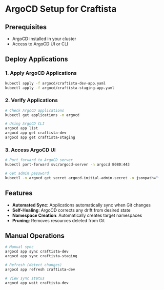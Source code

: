# ArgoCD Setup for Craftista

## Prerequisites
- ArgoCD installed in your cluster
- Access to ArgoCD UI or CLI

## Deploy Applications

### 1. Apply ArgoCD Applications
```bash
kubectl apply -f argocd/craftista-dev-app.yaml
kubectl apply -f argocd/craftista-staging-app.yaml
```

### 2. Verify Applications
```bash
# Check ArgoCD applications
kubectl get applications -n argocd

# Using ArgoCD CLI
argocd app list
argocd app get craftista-dev
argocd app get craftista-staging
```

### 3. Access ArgoCD UI
```bash
# Port forward to ArgoCD server
kubectl port-forward svc/argocd-server -n argocd 8080:443

# Get admin password
kubectl -n argocd get secret argocd-initial-admin-secret -o jsonpath="{.data.password}" | base64 -d
```

## Features
- **Automated Sync**: Applications automatically sync when Git changes
- **Self-Healing**: ArgoCD corrects any drift from desired state
- **Namespace Creation**: Automatically creates target namespaces
- **Pruning**: Removes resources deleted from Git

## Manual Operations
```bash
# Manual sync
argocd app sync craftista-dev
argocd app sync craftista-staging

# Refresh (detect changes)
argocd app refresh craftista-dev

# View sync status
argocd app wait craftista-dev
```